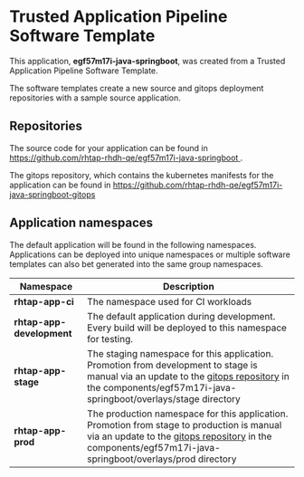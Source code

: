 # Trusted Application Pipeline Software Template

This application, **egf57m17i-java-springboot**, was created from a Trusted Application Pipeline Software Template.

The software templates create a new source and gitops deployment repositories with a sample source application. 

## Repositories

The source code for your application can be found in [https://github.com/rhtap-rhdh-qe/egf57m17i-java-springboot ](https://github.com/rhtap-rhdh-qe/egf57m17i-java-springboot ).
 
The gitops repository, which contains the kubernetes manifests for the application can be found in 
[https://github.com/rhtap-rhdh-qe/egf57m17i-java-springboot-gitops ](https://github.com/rhtap-rhdh-qe/egf57m17i-java-springboot-gitops ) 

## Application namespaces 

The default application will be found in the following namespaces. Applications can be deployed into unique namespaces or multiple software templates can also bet generated into the same group namespaces.  

|  Namespace   |  Description   |  
| -------- | -------- |
| **rhtap-app-ci** | The namespace used for CI workloads |
| **rhtap-app-development** | The default application during development. Every build will be deployed to this namespace for testing. |
| **rhtap-app-stage** | The staging namespace for this application. Promotion from development to stage is manual via an update to the [gitops repository](https://github.com/rhtap-rhdh-qe/egf57m17i-java-springboot-gitops ) in the components/egf57m17i-java-springboot/overlays/stage directory |
| **rhtap-app-prod** | The production namespace for this application. Promotion from stage to production is manual via an update to the [gitops repository](https://github.com/rhtap-rhdh-qe/egf57m17i-java-springboot-gitops ) in the components/egf57m17i-java-springboot/overlays/prod directory |